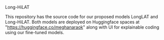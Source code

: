 Long-HiLAT

This repository has the source code for our proposed models LongLAT and Long-HiLAT.
Both models are deployed on Huggingface spaces at "https://huggingface.co/meghanaraok" along with UI for explainable coding using our fine-tuned models.


